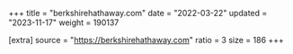 +++
title = "berkshirehathaway.com"
date = "2022-03-22"
updated = "2023-11-17"
weight = 190137

[extra]
source = "https://berkshirehathaway.com"
ratio = 3
size = 186
+++
